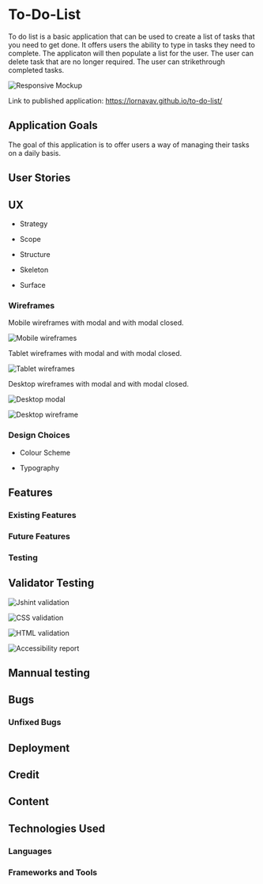 # To-Do-List

To do list is a basic application that can be used to create a list of tasks that you need to get done. It offers users the ability to type in tasks they need to complete. The applicaton will then populate a list for the user. The user can delete task that are no longer required. The user can strikethrough completed tasks.

![Responsive Mockup](documentation/images/responsive_screenshot.png)

Link to published application: https://lornavav.github.io/to-do-list/ 

## Application Goals

The goal of this application is to offer users a way of managing their tasks on a daily basis. 

## User Stories

## UX

* Strategy

* Scope

* Structure

* Skeleton

* Surface

### Wireframes

Mobile wireframes with modal and with modal closed.

![Mobile wireframes](documentation/images/mobile_wireframes.png)

Tablet wireframes with modal and with modal closed.

![Tablet wireframes](documentation/images/tablet_wireframes.png)

Desktop wireframes with modal and with modal closed.

![Desktop modal](documentation/images/desktop_popup_wireframe.png)

![Desktop wireframe](documentation/images/desktop_wireframe.png)

### Design Choices

* Colour Scheme

* Typography

## Features

### Existing Features

### Future Features

### Testing

## Validator Testing

![Jshint validation](documentation/images/jshint_validation.png)

![CSS validation](documentation/images/css_jigsaw_validation.png)

![HTML validation](documentation/images/html_w3c_validation.png)

![Accessibility report](documentation/images/wave_accessibility_report.png)

## Mannual testing

## Bugs

### Unfixed Bugs

## Deployment

## Credit

## Content

## Technologies Used

### Languages

### Frameworks and Tools
